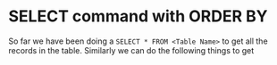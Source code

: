 # SELECT command with ORDER BY

So far we have been doing a `SELECT * FROM <Table Name>` to get all the records in the table. Similarly we can do the following things to get